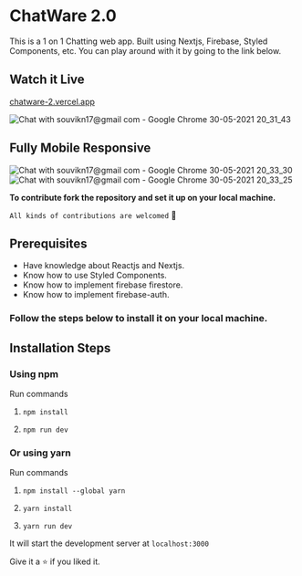 # ChatWare 2.0
This is a 1 on 1 Chatting web app. Built using Nextjs, Firebase, Styled Components, etc. You can play around with it by going to the link below.

## Watch it Live
[chatware-2.vercel.app](https://chatware-2.vercel.app)

![Chat with souvikn17@gmail com - Google Chrome 30-05-2021 20_31_43](https://user-images.githubusercontent.com/53038576/120109338-a1d80780-c186-11eb-88fd-d8a5f8e922b1.png)
## Fully Mobile Responsive
![Chat with souvikn17@gmail com - Google Chrome 30-05-2021 20_33_30](https://user-images.githubusercontent.com/53038576/120109342-a6042500-c186-11eb-969d-f8c3a32e361e.png)
![Chat with souvikn17@gmail com - Google Chrome 30-05-2021 20_33_25](https://user-images.githubusercontent.com/53038576/120109347-a8ff1580-c186-11eb-9e83-b6fc10204a21.png)

**To contribute fork the repository and set it up on your local machine.**<br/>

`All kinds of contributions are welcomed` 🤝<br/>

## Prerequisites
- Have knowledge about Reactjs and Nextjs.
- Know how to use Styled Components.
- Know how to implement firebase firestore.
- Know how to implement firebase-auth.

### Follow the steps below to install it on your local machine.

## Installation Steps

### Using npm

Run commands

1. `npm install`

2. `npm run dev`

### Or using yarn

Run commands

1. `npm install --global yarn`

2. `yarn install`

3. `yarn run dev`

It will start the development server at `localhost:3000`

Give it a ⭐ if you liked it.
